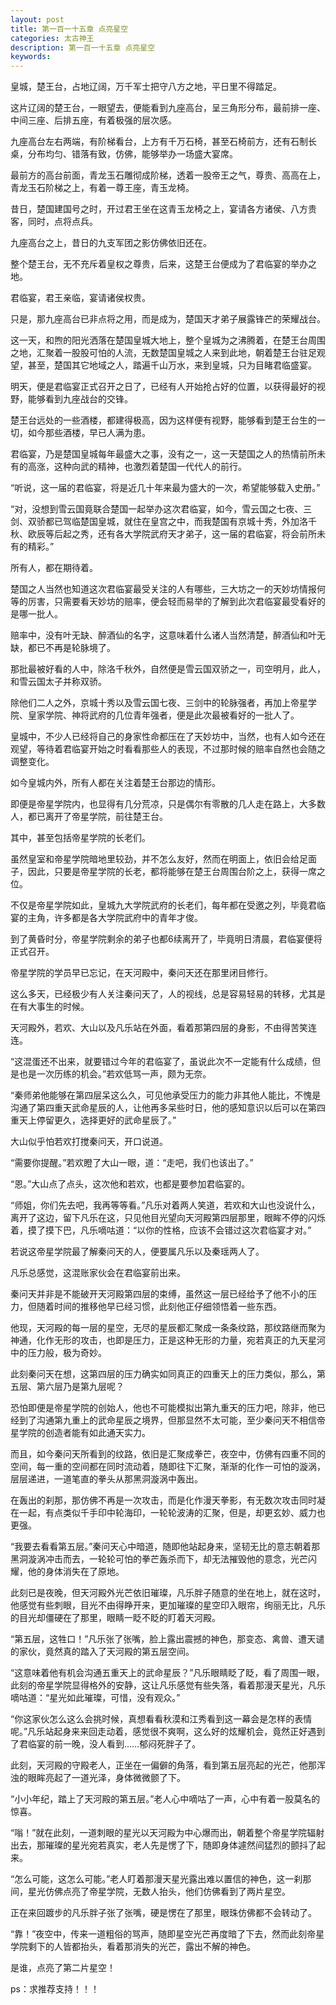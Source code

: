 ```yaml
---
layout: post
title: 第一百一十五章 点亮星空
categories: 太古神王
description: 第一百一十五章 点亮星空
keywords:
---
```


皇城，楚王台，占地辽阔，万千军士把守八方之地，平日里不得踏足。

这片辽阔的楚王台，一眼望去，便能看到九座高台，呈三角形分布，最前排一座、中间三座、后排五座，有着极强的层次感。

九座高台左右两端，有阶梯看台，上方有千万石椅，甚至石椅前方，还有石制长桌，分布均匀、错落有致，仿佛，能够举办一场盛大宴席。

最前方的高台前面，青龙玉石雕彻成阶梯，透着一股帝王之气，尊贵、高高在上，青龙玉石阶梯之上，有着一尊王座，青玉龙椅。

昔日，楚国建国号之时，开过君王坐在这青玉龙椅之上，宴请各方诸侯、八方贵客，同时，点将点兵。

九座高台之上，昔日的九支军团之影仿佛依旧还在。

整个楚王台，无不充斥着皇权之尊贵，后来，这楚王台便成为了君临宴的举办之地。

君临宴，君王亲临，宴请诸侯权贵。

只是，那九座高台已非点将之用，而是成为，楚国天才弟子展露锋芒的荣耀战台。

这一天，和煦的阳光洒落在楚国皇城大地上，整个皇城为之沸腾着，在楚王台周围之地，汇聚着一股股可怕的人流，无数楚国皇城之人来到此地，朝着楚王台驻足观望，甚至，楚国其它地域之人，踏遍千山万水，来到皇城，只为目睹君临盛宴。

明天，便是君临宴正式召开之日了，已经有人开始抢占好的位置，以获得最好的视野，能够看到九座战台的交锋。

楚王台远处的一些酒楼，都建得极高，因为这样便有视野，能够看到楚王台生的一切，如今那些酒楼，早已人满为患。

君临宴，乃是楚国皇城每年最盛大之事，没有之一，这一天楚国之人的热情前所未有的高涨，这种向武的精神，也激烈着楚国一代代人的前行。

“听说，这一届的君临宴，将是近几十年来最为盛大的一次，希望能够载入史册。”

“对，没想到雪云国竟联合楚国一起举办这次君临宴，如今，雪云国之七夜、三剑、双骄都已驾临楚国皇城，就住在皇宫之中，而我楚国有京城十秀，外加洛千秋、欧辰等后起之秀，还有各大学院武府天才弟子，这一届的君临宴，将会前所未有的精彩。”

所有人，都在期待着。

楚国之人当然也知道这次君临宴最受关注的人有哪些，三大坊之一的天妙坊情报何等的厉害，只需要看天妙坊的赔率，便会轻而易举的了解到此次君临宴最受看好的是哪一批人。

赔率中，没有叶无缺、醉酒仙的名字，这意味着什么诸人当然清楚，醉酒仙和叶无缺，都已不再是轮脉境了。

那批最被好看的人中，除洛千秋外，自然便是雪云国双骄之一，司空明月，此人，和雪云国太子并称双骄。

除他们二人之外，京城十秀以及雪云国七夜、三剑中的轮脉强者，再加上帝星学院、皇家学院、神将武府的几位青年强者，便是此次最被看好的一批人了。

皇城中，不少人已经将自己的身家性命都压在了天妙坊中，当然，也有人如今还在观望，等待着君临宴开始之时看看那些人的表现，不过那时候的赔率自然也会随之调整变化。

如今皇城内外，所有人都在关注着楚王台那边的情形。

即便是帝星学院内，也显得有几分荒凉，只是偶尔有零散的几人走在路上，大多数人，都已离开了帝星学院，前往楚王台。

其中，甚至包括帝星学院的长老们。

虽然皇室和帝星学院暗地里较劲，并不怎么友好，然而在明面上，依旧会给足面子，因此，只要是帝星学院的长老，都将能够在楚王台周围台阶之上，获得一席之位。

不仅是帝星学院如此，皇城九大学院武府的长老们，每年都在受邀之列，毕竟君临宴的主角，许多都是各大学院武府中的青年才俊。

到了黄昏时分，帝星学院剩余的弟子也都6续离开了，毕竟明日清晨，君临宴便将正式召开。

帝星学院的学员早已忘记，在天河殿中，秦问天还在那里闭目修行。

这么多天，已经极少有人关注秦问天了，人的视线，总是容易轻易的转移，尤其是在有大事生的时候。

天河殿外，若欢、大山以及凡乐站在外面，看着那第四层的身影，不由得苦笑连连。

“这混蛋还不出来，就要错过今年的君临宴了，虽说此次不一定能有什么成绩，但是也是一次历练的机会。”若欢低骂一声，颇为无奈。

“秦师弟他能够在第四层呆这么久，可见他承受压力的能力非其他人能比，不愧是沟通了第四重天武命星辰的人，让他再多呆些时日，他的感知意识以后可以在第四重天上停留更久，选择更好的武命星辰了。”

大山似乎怕若欢打搅秦问天，开口说道。

“需要你提醒。”若欢瞪了大山一眼，道：“走吧，我们也该出了。”

“恩。”大山点了点头，这次他和若欢，也都是要参加君临宴的。

“师姐，你们先去吧，我再等等看。”凡乐对着两人笑道，若欢和大山也没说什么，离开了这边，留下凡乐在这，只见他目光望向天河殿第四层那里，眼眸不停的闪烁着，摸了摸下巴，凡乐嘀咕道：“以你的性格，应该不会错过这次君临宴才对。”

若说这帝星学院最了解秦问天的人，便要属凡乐以及秦瑶两人了。

凡乐总感觉，这混账家伙会在君临宴前出来。

秦问天并非是不能破开天河殿第四层的束缚，虽然这一层已经给予了他不小的压力，但随着时间的推移他早已经习惯，此刻他正仔细领悟着一些东西。

他现，天河殿的每一层的星空，无尽的星辰都汇聚成一条条纹路，那纹路继而聚为神通，化作无形的攻击，也即是压力，正是这种无形的力量，宛若真正的九天星河中的压力般，极为奇妙。

此刻秦问天在想，这第四层的压力确实如同真正的四重天上的压力类似，那么，第五层、第六层乃是第九层呢？

恐怕即便是帝星学院的创始人，他也不可能模拟出第九重天的压力吧，除非，他已经到了沟通第九重上的武命星辰之境界，但那显然不太可能，至少秦问天不相信帝星学院的创造者能有如此通天实力。

而且，如今秦问天所看到的纹路，依旧是汇聚成拳芒，夜空中，仿佛有四重不同的空间，每一重的空间都在同时流动着，随即往下汇聚，渐渐的化作一可怕的漩涡，层层递进，一道笔直的拳头从那黑洞漩涡中轰出。

在轰出的刹那，那仿佛不再是一次攻击，而是化作漫天拳影，有无数次攻击同时凝在一起，有点类似千手印中轮海印，一轮轮波涛的汇聚，但是，却更玄妙、威力也更强。

“我要去看看第五层。”秦问天心中暗道，随即他站起身来，坚韧无比的意志朝着那黑洞漩涡冲击而去，一轮轮可怕的拳芒轰杀而下，却无法摧毁他的意念，光芒闪耀，他的身体消失在了原地。

此刻已是夜晚，但天河殿外光芒依旧璀璨，凡乐胖子随意的坐在地上，就在这时，他感觉有些刺眼，目光不由得睁开来，更加璀璨的星空印入眼帘，绚丽无比，凡乐的目光却僵硬在了那里，眼睛一眨不眨的盯着天河殿。

“第五层，这牲口！”凡乐张了张嘴，脸上露出震撼的神色，那变态、禽兽、遭天谴的家伙，竟然真的踏入了天河殿的第五层空间。

“这意味着他有机会沟通五重天上的武命星辰？”凡乐眼睛眨了眨，看了周围一眼，此刻的帝星学院显得格外的安静，这让凡乐感觉有些失落，看着那漫天星光，凡乐嘀咕道：“星光如此璀璨，可惜，没有观众。”

“你这家伙怎么这么会挑时候，真想看看秋漠和江秀看到这一幕会是怎样的表情呢。”凡乐站起身来来回走动着，感觉很不爽啊，这么好的炫耀机会，竟然正好遇到了君临宴的前一晚，没人看到……郁闷死胖子了。

此刻，天河殿的守殿老人，正坐在一偏僻的角落，看到第五层亮起的光芒，他那浑浊的眼眸亮起了一道光泽，身体微微颤了下。

“小小年纪，踏上了天河殿的第五层。”老人心中嘀咕了一声，心中有着一股莫名的惊喜。

“嗡！”就在此刻，一道刺眼的星光以天河殿为中心爆而出，朝着整个帝星学院辐射出去，那璀璨的星光宛若真实，老人先是愣了下，随即身体遽然间猛烈的颤抖了起来。

“怎么可能，这怎么可能。”老人盯着那漫天星光露出难以置信的神色，这一刹那间，星光仿佛点亮了帝星学院，无数人抬头，他们仿佛看到了两片星空。

正在来回踱步的凡乐胖子张了张嘴，硬是愣在了那里，眼珠仿佛都不会转动了。

“靠！”夜空中，传来一道粗俗的骂声，随即星空光芒再度暗了下去，然而此刻帝星学院剩下的人皆都抬头，看着那消失的光芒，露出不解的神色。

是谁，点亮了第二片星空！

ps：求推荐支持！！！
